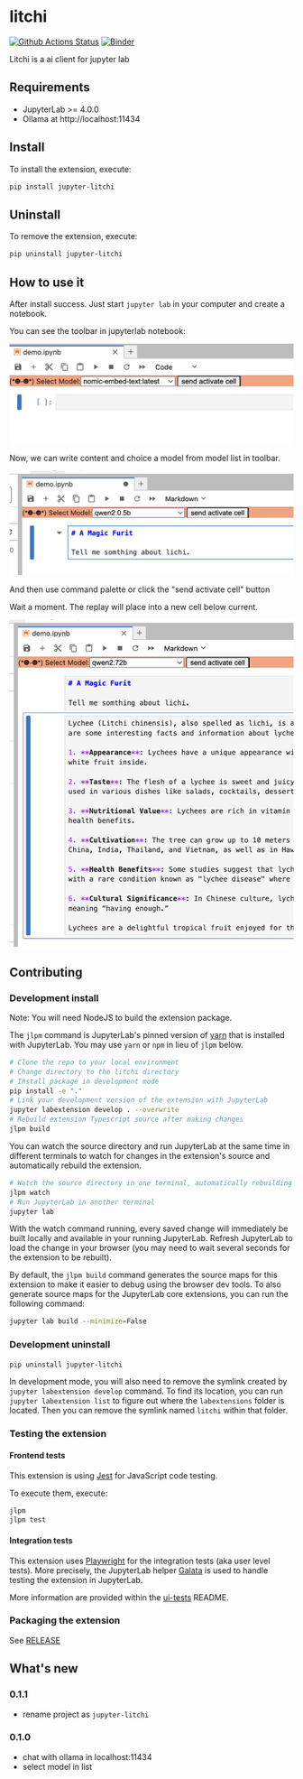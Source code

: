 # litchi

[![Github Actions Status](https://github.com/MarchLiu/litchi/workflows/Build/badge.svg)](https://github.com/MarchLiu/litchi/actions/workflows/build.yml)
[![Binder](https://mybinder.org/badge_logo.svg)](https://mybinder.org/v2/gh/MarchLiu/litchi/main?urlpath=lab)


Litchi is a ai client for jupyter lab

## Requirements

- JupyterLab >= 4.0.0
- Ollama at http://localhost:11434

## Install

To install the extension, execute:

```bash
pip install jupyter-litchi
```

## Uninstall

To remove the extension, execute:

```bash
pip uninstall jupyter-litchi
```

## How to use it

After install success. Just start `jupyter lab` in your computer and create a notebook.

You can see the toolbar in jupyterlab notebook:

![Loaded](https://github.com/MarchLiu/litchi/raw/main/doc/images/loaded.png)

Now, we can write content and choice a model from model list in toolbar.

![Loaded](https://github.com/MarchLiu/litchi/raw/main/doc/images/chat.png)

And then use command palette or click the "send activate cell" button

Wait a moment. The replay will place into a new cell below current.

![Loaded](https://github.com/MarchLiu/litchi/raw/main/doc/images/replay.png)

## Contributing

### Development install

Note: You will need NodeJS to build the extension package.

The `jlpm` command is JupyterLab's pinned version of
[yarn](https://yarnpkg.com/) that is installed with JupyterLab. You may use
`yarn` or `npm` in lieu of `jlpm` below.

```bash
# Clone the repo to your local environment
# Change directory to the litchi directory
# Install package in development mode
pip install -e "."
# Link your development version of the extension with JupyterLab
jupyter labextension develop . --overwrite
# Rebuild extension Typescript source after making changes
jlpm build
```

You can watch the source directory and run JupyterLab at the same time in different terminals to watch for changes in the extension's source and automatically rebuild the extension.

```bash
# Watch the source directory in one terminal, automatically rebuilding when needed
jlpm watch
# Run JupyterLab in another terminal
jupyter lab
```

With the watch command running, every saved change will immediately be built locally and available in your running JupyterLab. Refresh JupyterLab to load the change in your browser (you may need to wait several seconds for the extension to be rebuilt).

By default, the `jlpm build` command generates the source maps for this extension to make it easier to debug using the browser dev tools. To also generate source maps for the JupyterLab core extensions, you can run the following command:

```bash
jupyter lab build --minimize=False
```

### Development uninstall

```bash
pip uninstall jupyter-litchi
```

In development mode, you will also need to remove the symlink created by `jupyter labextension develop`
command. To find its location, you can run `jupyter labextension list` to figure out where the `labextensions`
folder is located. Then you can remove the symlink named `litchi` within that folder.

### Testing the extension

#### Frontend tests

This extension is using [Jest](https://jestjs.io/) for JavaScript code testing.

To execute them, execute:

```sh
jlpm
jlpm test
```

#### Integration tests

This extension uses [Playwright](https://playwright.dev/docs/intro) for the integration tests (aka user level tests).
More precisely, the JupyterLab helper [Galata](https://github.com/jupyterlab/jupyterlab/tree/master/galata) is used to handle testing the extension in JupyterLab.

More information are provided within the [ui-tests](./ui-tests/README.md) README.

### Packaging the extension

See [RELEASE](RELEASE.md)

## What's new

### 0.1.1

* rename project as `jupyter-litchi`

### 0.1.0

* chat with ollama in localhost:11434
* select model in list
